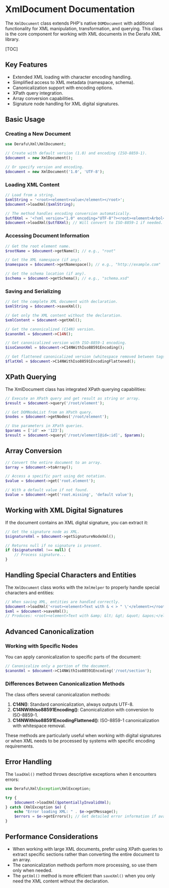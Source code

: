 # XmlDocument Documentation

The `XmlDocument` class extends PHP's native `DOMDocument` with additional functionality for XML manipulation, transformation, and querying. This class is the core component for working with XML documents in the Derafu XML library.

[TOC]

## Key Features

- Extended XML loading with character encoding handling.
- Simplified access to XML metadata (namespace, schema).
- Canonicalization support with encoding options.
- XPath query integration.
- Array conversion capabilities.
- Signature node handling for XML digital signatures.

## Basic Usage

### Creating a New Document

```php
use Derafu\Xml\XmlDocument;

// Create with default version (1.0) and encoding (ISO-8859-1).
$document = new XmlDocument();

// Or specify version and encoding.
$document = new XmlDocument('1.0', 'UTF-8');
```

### Loading XML Content

```php
// Load from a string.
$xmlString = '<root><element>value</element></root>';
$document->loadXml($xmlString);

// The method handles encoding conversion automatically.
$utf8Xml = '<?xml version="1.0" encoding="UTF-8"?><root><element>Árbol</element></root>';
$document->loadXml($utf8Xml); // Will convert to ISO-8859-1 if needed.
```

### Accessing Document Information

```php
// Get the root element name.
$rootName = $document->getName(); // e.g., "root"

// Get the XML namespace (if any).
$namespace = $document->getNamespace(); // e.g., "http://example.com"

// Get the schema location (if any).
$schema = $document->getSchema(); // e.g., "schema.xsd"
```

### Saving and Serializing

```php
// Get the complete XML document with declaration.
$xmlString = $document->saveXml();

// Get only the XML content without the declaration.
$xmlContent = $document->getXml();

// Get the canonicalized (C14N) version.
$canonXml = $document->C14N();

// Get canonicalized version with ISO-8859-1 encoding.
$isoCanonXml = $document->C14NWithIso88591Encoding();

// Get flattened canonicalized version (whitespace removed between tags).
$flatXml = $document->C14NWithIso88591EncodingFlattened();
```

## XPath Querying

The XmlDocument class has integrated XPath querying capabilities:

```php
// Execute an XPath query and get result as string or array.
$result = $document->query('/root/element');

// Get DOMNodeList from an XPath query.
$nodes = $document->getNodes('/root/element');

// Use parameters in XPath queries.
$params = ['id' => '123'];
$result = $document->query('/root/element[@id=:id]', $params);
```

## Array Conversion

```php
// Convert the entire document to an array.
$array = $document->toArray();

// Access a specific part using dot notation.
$value = $document->get('root.element');

// With a default value if not found.
$value = $document->get('root.missing', 'default value');
```

## Working with XML Digital Signatures

If the document contains an XML digital signature, you can extract it:

```php
// Get the signature node as XML.
$signatureXml = $document->getSignatureNodeXml();

// Returns null if no signature is present.
if ($signatureXml !== null) {
    // Process signature...
}
```

## Handling Special Characters and Entities

The `XmlDocument` class works with the `XmlHelper` to properly handle special characters and entities:

```php
// When saving XML, entities are handled correctly.
$document->loadXml('<root><element>Text with & < > " \'</element></root>');
$xml = $document->saveXml();
// Produces: <root><element>Text with &amp; &lt; &gt; &quot; &apos;</element></root>
```

## Advanced Canonicalization

### Working with Specific Nodes

You can apply canonicalization to specific parts of the document:

```php
// Canonicalize only a portion of the document.
$canonXml = $document->C14NWithIso88591Encoding('/root/section');
```

### Differences Between Canonicalization Methods

The class offers several canonicalization methods:

1. **C14N()**: Standard canonicalization, always outputs UTF-8.
2. **C14NWithIso88591Encoding()**: Canonicalization with conversion to ISO-8859-1.
3. **C14NWithIso88591EncodingFlattened()**: ISO-8859-1 canonicalization with whitespace removal.

These methods are particularly useful when working with digital signatures or when XML needs to be processed by systems with specific encoding requirements.

## Error Handling

The `loadXml()` method throws descriptive exceptions when it encounters errors:

```php
use Derafu\Xml\Exception\XmlException;

try {
    $document->loadXml($potentiallyInvalidXml);
} catch (XmlException $e) {
    echo "Error loading XML: " . $e->getMessage();
    $errors = $e->getErrors(); // Get detailed error information if available.
}
```

## Performance Considerations

- When working with large XML documents, prefer using XPath queries to extract specific sections rather than converting the entire document to an array.
- The canonicalization methods perform more processing, so use them only when needed.
- The `getXml()` method is more efficient than `saveXml()` when you only need the XML content without the declaration.
